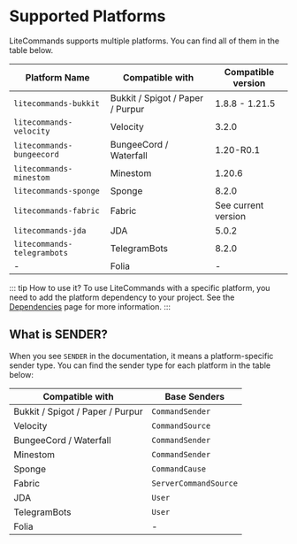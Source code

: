 # Supported Platforms

LiteCommands supports multiple platforms. You can find all of them in the table below.

| Platform Name               | Compatible with                  | Compatible version  |
|-----------------------------|----------------------------------|---------------------|
| `litecommands-bukkit`       | Bukkit / Spigot / Paper / Purpur | 1.8.8 - 1.21.5      |
| `litecommands-velocity`     | Velocity                         | 3.2.0               |
| `litecommands-bungeecord`   | BungeeCord / Waterfall           | 1.20-R0.1           |
| `litecommands-minestom`     | Minestom                         | 1.20.6              |
| `litecommands-sponge`       | Sponge                           | 8.2.0               |
| `litecommands-fabric`       | Fabric                           | See current version |
| `litecommands-jda`          | JDA                              | 5.0.2               |
| `litecommands-telegrambots` | TelegramBots                     | 8.2.0               |
| -                           | Folia                            | -                   |

::: tip How to use it?
To use LiteCommands with a specific platform, you need to add the platform dependency to your project.
See the [Dependencies](getting-started/dependencies.md) page for more information.
:::

## What is SENDER?

When you see `SENDER` in the documentation, it means a platform-specific sender type.
You can find the sender type for each platform in the table below:

| Compatible with                  | Base Senders          |
|----------------------------------|-----------------------|
| Bukkit / Spigot / Paper / Purpur | `CommandSender`       |
| Velocity                         | `CommandSource`       |
| BungeeCord / Waterfall           | `CommandSender`       |
| Minestom                         | `CommandSender`       |
| Sponge                           | `CommandCause`        |
| Fabric                           | `ServerCommandSource` |
| JDA                              | `User`                |
| TelegramBots                     | `User`                |
| Folia                            | -                     |

